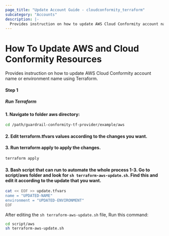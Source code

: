 ```yaml
---
page_title: "Update Account Guide - cloudconformity_terraform"
subcategory: "Accounts"
description: |-
  Provides instruction on how to update AWS Cloud Conformity account name or environment name using Terraform.
---
```


# How To Update AWS and Cloud Conformity Resources
Provides instruction on how to update AWS Cloud Conformity account name or environment name using Terraform.

#### Step 1

##### Run Terraform

#### 1. Navigate to folder aws directory:
```sh
cd /path/guardrail-conformity-tf-provider/example/aws
```
#### 2. Edit terraform.tfvars values according to the changes you want.

#### 3. Run terraform apply to apply the changes.
```sh
terraform apply
```
#### 3. Bash script that can run to automate the whole process 1-3. Go to script/aws folder and look for `sh terraform-aws-update.sh`. Find this and edit it according to the update that you want.

```sh
cat << EOF >> update.tfvars
name = "UPDATED-NAME"
environment = "UPDATED-ENVIRONMENT"
EOF
```

After editing the `sh terraform-aws-update.sh` file, Run this command:
```sh
cd script/aws
sh terraform-aws-update.sh
```